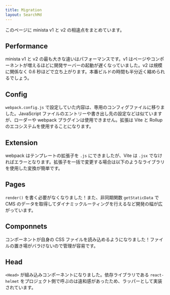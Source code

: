 ```yaml
---
title: Migration
layout: SearchMd
---
```


このページに minista v1 と v2 の相違点をまとめています。

## Performance

minista v1 と v2 の最も大きな違いはパフォーマンスです。v1 はページやコンポーネントが増えるほどに開発サーバーの起動が遅くなっていました。v2 は規模に関係なく 0.6 秒ほどで立ち上がります。本番ビルドの時間も半分近く縮められるでしょう。

## Config

`webpack.config.js` で設定していた内容は、専用のコンフィグファイルに移りました。JavaScript ファイルのエントリーや書き出し先の設定などは似ていますが、ローダーや webpack プラグインは使用できません。拡張は Vite と Rollup のエコシステムを使用することになります。

## Extension

webpack はテンプレートの拡張子を `.js` にできましたが、Vite は `.jsx` でなければエラーとなります。拡張子を一括で変更する場合は以下のようなライブラリを使用した変換が簡単です。

## Pages

`render()` を書く必要がなくなりました！また、非同期関数 `getStaticData` で CMS のデータを取得してダイナミックルーティングを行えるなど開発の幅が広がっています。

## Componnets

コンポーネントが自身の CSS ファイルを読み込めるようになりました！ファイルの置き場がバラけないので管理が容易です。

## Head

`<Head>` が組み込みコンポーネントになりました。依存ライブラリである `react-helmet` をプロジェクト側で呼ぶのは違和感があったため、ラッパーとして実装されています。

